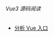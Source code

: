 ###### Vue3 源码阅读
* [分析 Vue 入口](Vue3%20Source%20Code%20Read/%E5%88%86%E6%9E%90Vue%E5%85%A5%E5%8F%A3.md)